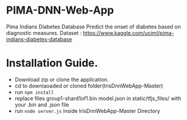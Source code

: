 # PIMA-DNN-Web-App
Pima Indians Diabetes Database
Predict the onset of diabetes based on diagnostic measures.
Dataset : https://www.kaggle.com/uciml/pima-indians-diabetes-database
# Installation  Guide.
- Download zip or clone the application.
- cd to downlaoaded or cloned folder(IrisDnnWebApp-Master)
- run `npm install`
- replace files group1-shard1of1.bin model.json in static/tfjs_files/ with your .bin and .json file
- run `node server.js` inside IrisDnnWebApp-Master Directory
